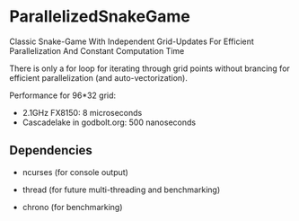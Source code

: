 # ParallelizedSnakeGame
Classic Snake-Game With Independent Grid-Updates For Efficient Parallelization And Constant Computation Time

There is only a for loop for iterating through grid points without brancing for efficient parallelization (and auto-vectorization).

Performance for 96*32 grid:

- 2.1GHz FX8150: 8 microseconds
- Cascadelake in godbolt.org: 500 nanoseconds

## Dependencies

- ncurses (for console output)

- thread (for future multi-threading and benchmarking)

- chrono (for benchmarking)
